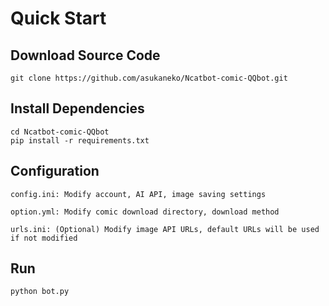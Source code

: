 # Quick Start
## Download Source Code  
```
git clone https://github.com/asukaneko/Ncatbot-comic-QQbot.git
```

## Install Dependencies   
```
cd Ncatbot-comic-QQbot
pip install -r requirements.txt
```

## Configuration 
```
config.ini: Modify account, AI API, image saving settings

option.yml: Modify comic download directory, download method

urls.ini: (Optional) Modify image API URLs, default URLs will be used if not modified
```

## Run 
```
python bot.py
```